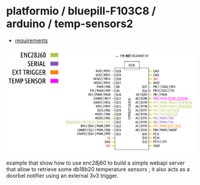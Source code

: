 # platformio / bluepill-F103C8 / arduino / temp-sensors2

- [requirements](https://github.com/devel0/iot-examples#development-1)

![](stm32f103c8.png)

example that show how to use enc28j60 to build a simple webapi server that allow to retrieve some db18b20 temperature sensors ; it also acts as a doorbel notifier using an external 3v3 trigger.
